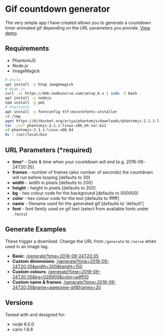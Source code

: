 # Gif countdown generator

The very simple app I have created allows you to generate a countdown timer animated gif depending on the URL parameters you provide. [View demo](https://date-gif.herokuapp.com/).

## Requirements

* PhantomJS
* Node.js
* ImageMagick

```bash
# Utils
apt install -y htop imagemagick
# Node.js
curl -sL https://deb.nodesource.com/setup_6.x | sudo -E bash -
apt install -y nodejs
npm install -g pm2
# PhantomJS
apt install -y fontconfig ttf-mscorefonts-installer 
cd /tmp
wget https://bitbucket.org/ariya/phantomjs/downloads/phantomjs-2.1.1-linux-x86_64.tar.bz2
tar -jxvf phantomjs-2.1.1-linux-x86_64.tar.bz2
cd phantomjs-2.1.1-linux-x86_64
mv ? /usr/local/bin
```

## URL Parameters (*required)

* **time*** - Date &amp; time when your countdown will end [e.g. 2016-06-24T20:35]
* **frames** - number of frames (also number of seconds) the countdown will run before looping [defaults to 30]
* **width** - width in pixels [defaults to 200]
* **height** - height in pixels [defaults to 200]
* **bg** - hex colour code for the background [defaults to 000000]
* **color** - hex colour code for the text [defaults to ffffff]
* **name** - filename used for the generated gif [defaults to 'default']
* **font** - font family used on gif text (select from available fonts under `.fonts`)
            
## Generate Examples

These trigger a download. Change the URL from `/generate` to `/serve` when used in an image tag.

* **Basic**: [/generate?time=2018-09-24T20:35](https://date-gif.herokuapp.com/generate?time=2018-09-24T20:35&name=ex1)
* **Custom dimensions**: [/generate?time=2018-09-24T20:35&width=300&height=150](https://date-gif.herokuapp.com/generate?time=2018-09-24T20:35&width=300&height=150&name=ex2)
* **Custom colours**: [/generate?time=2018-09-24T20:35&bg=028900&color=adff00](https://date-gif.herokuapp.com/generate?time=2018-09-24T20:35&bg=028900&color=adff00&name=ex3)
* **Custom name & frames**: [/generate?time=2018-09-24T20:35&name=awesome-gif&frames=20](https://date-gif.herokuapp.com/generate?time=2018-09-24T20:35&name=awesome-gif&frames=20)

## Versions

Tested with and designed for:

* node 6.0.0
* cairo 1.8.6
